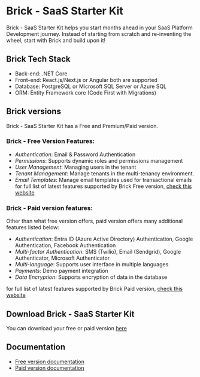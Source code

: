 # Brick - SaaS Starter Kit
Brick - SaaS Starter Kit helps you start months ahead in your SaaS Platform Development journey. Instead of starting from scratch and re-inventing the wheel, start with Brick and build upon it! 

## Brick Tech Stack
- Back-end: .NET Core
- Front-end: React.js/Next.js or Angular both are supported
- Database: PostgreSQL or Microsoft SQL Server or Azure SQL
- ORM: Entity Framework core (Code First with Migrations)

## Brick versions 
Brick - SaaS Starter Kit has a Free and Premium/Paid version.

### Brick - Free Version Features:
- *Authentication*: Email & Password Authentication
- *Permissions*: Supports dynamic roles and permissions management
- *User Management*: Managing users in the tenant
- *Tenant Management*: Manage tenants in the multi-tenancy environment.
- *Email Templates*: Manage email templates used for transactional emails 
for full list of latest features supported by Brick Free version, [check this website](https://brickapp.faciletechnolab.com)

### Brick - Paid version features:
Other than what free version offers, paid version offers many additional features listed below:
- *Authentication*: Entra ID (Azure Active Directory) Authentication, Google Authentication, Facebook Authentication 
- *Multi-factor Authentication*: SMS (Twilio), Email (Sendgrid), Google Authenticator, Microsoft Authenticator  
- *Multi-language*: Supports user interface in multiple languages 
- *Payments*: Demo payment integration
- *Data Encryption*: Supports encryption of data in the database  

for full list of latest features supported by Brick Paid version, [check this website](https://brickapp.faciletechnolab.com)

## Download Brick - SaaS Starter Kit
You can download your free or paid version [here](https://brickapp.faciletechnolab.com)

## Documentation
- [Free version documentation](./docs/brick-core.md)
- [Paid version documentation](./docs/brick.md)






